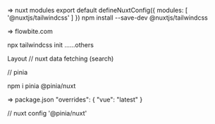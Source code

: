 => nuxt modules
export default defineNuxtConfig({
  modules: [
    '@nuxtjs/tailwindcss'
  ]
})
npm install --save-dev @nuxtjs/tailwindcss

=> flowbite.com

npx tailwindcss init
......others

Layout 
// nuxt data fetching (search)

// pinia

npm i pinia @pinia/nuxt


=> package.json
 "overrides": {
    "vue": "latest"
  }

// nuxt config
'@pinia/nuxt'

